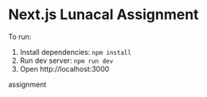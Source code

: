 # Next.js Lunacal Assignment

To run:

1. Install dependencies: `npm install`
2. Run dev server: `npm run dev`
3. Open http://localhost:3000

assignment
